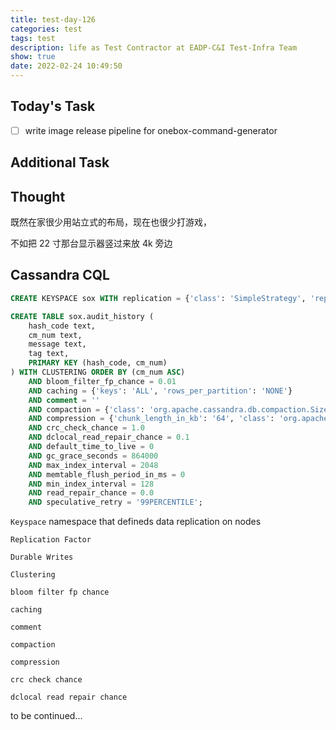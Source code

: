 ```yaml
---
title: test-day-126
categories: test
tags: test
description: life as Test Contractor at EADP-C&I Test-Infra Team
show: true
date: 2022-02-24 10:49:50
---
```

## Today's Task
- [ ] write image release pipeline for onebox-command-generator

## Additional Task 

## Thought

既然在家很少用站立式的布局，现在也很少打游戏，

不如把 22 寸那台显示器竖过来放 4k 旁边

## Cassandra CQL

```sql
CREATE KEYSPACE sox WITH replication = {'class': 'SimpleStrategy', 'replication_factor': '3'}  AND durable_writes = true;

CREATE TABLE sox.audit_history (
    hash_code text,
    cm_num text,
    message text,
    tag text,
    PRIMARY KEY (hash_code, cm_num)
) WITH CLUSTERING ORDER BY (cm_num ASC)
    AND bloom_filter_fp_chance = 0.01
    AND caching = {'keys': 'ALL', 'rows_per_partition': 'NONE'}
    AND comment = ''
    AND compaction = {'class': 'org.apache.cassandra.db.compaction.SizeTieredCompactionStrategy', 'max_threshold': '32', 'min_threshold': '4'}
    AND compression = {'chunk_length_in_kb': '64', 'class': 'org.apache.cassandra.io.compress.LZ4Compressor'}
    AND crc_check_chance = 1.0
    AND dclocal_read_repair_chance = 0.1
    AND default_time_to_live = 0
    AND gc_grace_seconds = 864000
    AND max_index_interval = 2048
    AND memtable_flush_period_in_ms = 0
    AND min_index_interval = 128
    AND read_repair_chance = 0.0
    AND speculative_retry = '99PERCENTILE';
```

`Keyspace` namespace that defineds data replication on nodes

`Replication Factor`

`Durable Writes`

`Clustering`

`bloom filter fp chance`

`caching`

`comment`

`compaction`

`compression`

`crc check chance`

`dclocal read repair chance`

to be continued...



